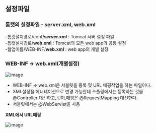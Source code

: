 ## 설정파일

### 톰캣의 설정파일 - server.xml, web.xml

-톰캣설치경로/conf/**server.xml** : Tomcat 서버 설정 파일<br/>
-톰캣설치경로/**web.xml** : Tomcat의 모든 web app의 공통 설정<br/>
-웹앱이름/WEB-INF/**web.xml** : web app의 개별 설정<br/>


### WEB-INF -> web.xml(개별설정)
![image](https://user-images.githubusercontent.com/95892601/187064839-16130955-8b3c-4585-9f77-4f604cc076e1.png)

- WEB-INF -> web.xml은 서블릿을 등록 및 URL 매핑작업을 하는 파일이다.
- XML설정을 에너테이션으로 변경 가능한데 스플링에서는 등록하는 것을 @Controller 대신하고, URL매핑은 @RequestMapping 대신한다.
- 서블릿에서는 @WebServlet을 사용

**XML에서 URL매핑** 

![image](https://user-images.githubusercontent.com/95892601/187065066-c430c470-2d10-4c24-948e-6ce0cf9e797e.png)

 
